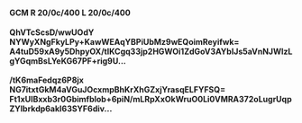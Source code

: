 #### GCM R 20/0c/400 L 20/0c/400
**QhVTcScsD/wwUOdY**<br/>**NYWyXNgFkyLPy+KawWEAqYBPiUbMz9wEQoimReyifwk=**<br/>**A4tuD59xA9y5DhpyOX/tlKCgq33jp2HGWOi1ZdGoV3AYblJs5aVnNJWlzLgYGqmBsLYeKG67PF+rig9U...**<br/><br/>
**/tK6maFedqz6P8jx**<br/>**NG7itxtGkM4aVGuJOcxmpBhKrXhGZxjYrasqELFYFSQ=**<br/>**Ft1xUIBxxb3r0Gbimfblob+6piN/mLRpXxOkWruO0Li0VMRA372oLugrUqpZYlbrkdp6akI63SYF6div...**